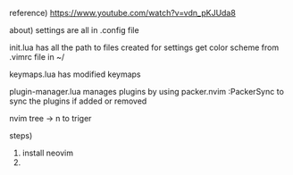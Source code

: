 reference)
https://www.youtube.com/watch?v=vdn_pKJUda8


about)
settings are all in .config file

init.lua has all the path to files created for settings
get color scheme from .vimrc file in ~/

keymaps.lua has modified keymaps

plugin-manager.lua manages plugins by using packer.nvim
:PackerSync to sync the plugins if added or removed

nvim tree -> <space>n to triger

steps)
1) install neovim
2) 
